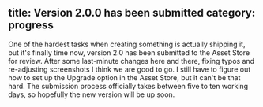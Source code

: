 title: Version 2.0.0 has been submitted
category: progress
---

One of the hardest  tasks when creating something is actually shipping it,  but
it's finally time now,  version 2.0 has  been submitted to the  Asset Store for
review.  After  some  last-minute  changes here  and there,  fixing  typos  and
re-adjusting screenshots I think we are good to go.  I still have to figure out
how to set up the Upgrade option in the Asset Store, but it can't be that hard.
The submission  process officially takes  between five to ten working days,  so
hopefully the new version will be up soon.
